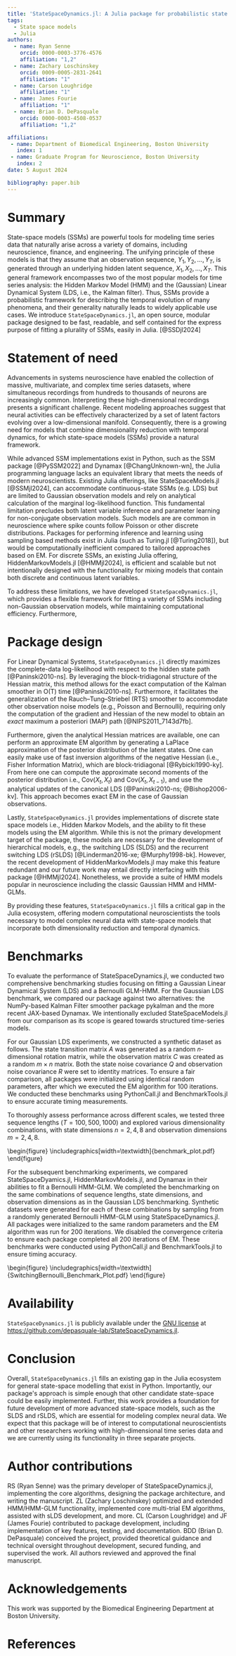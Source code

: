 ```yaml
---
title: 'StateSpaceDynamics.jl: A Julia package for probabilistic state space models (SSMs)'
tags:
  - State space models
  - Julia
authors:
  - name: Ryan Senne
    orcid: 0000-0003-3776-4576
    affiliation: "1,2"
  - name: Zachary Loschinskey
    orcid: 0009-0005-2831-2641
    affiliation: "1"
  - name: Carson Loughridge
    affiliation: "1"
  - name: James Fourie
    affiliation: "1"
  - name: Brian D. DePasquale
    orcid: 0000-0003-4508-0537
    affiliation: "1,2"

affiliations:
 - name: Department of Biomedical Engineering, Boston University
   index: 1
 - name: Graduate Program for Neuroscience, Boston University
   index: 2
date: 5 August 2024

bibliography: paper.bib
---
```


# Summary

State-space models (SSMs) are powerful tools for modeling time series data that naturally arise across a variety of domains, including neuroscience, finance, and engineering. The unifying principle of these models is that they assume that an observation sequence, $Y_1, Y_2,...,Y_T$, is generated through an underlying hidden latent sequence, $X_1, X_2,...,X_T$. This general framework encompasses two of the most popular models for time series analysis: the Hidden Markov Model (HMM) and the (Gaussian) Linear Dynamical System (LDS, i.e., the Kalman filter). Thus, SSMs provide a probabilistic framework for describing the temporal evolution of many phenomena, and their generality naturally leads to widely applicable use cases. We introduce `StateSpaceDynamics.jl`, an open source, modular package designed to be fast, readable, and self contained for the express purpose of fitting a plurality of SSMs, easily in Julia. [@SSDjl2024]

# Statement of need

Advancements in systems neuroscience have enabled the collection of massive, multivariate, and complex time series datasets, where simultaneous recordings from hundreds to thousands of neurons are increasingly common. Interpreting these high-dimensional recordings presents a significant challenge. Recent modeling approaches suggest that neural activities can be effectively characterized by a set of latent factors evolving over a low-dimensional manifold. Consequently, there is a growing need for models that combine dimensionality reduction with temporal dynamics, for which state-space models (SSMs) provide a natural framework.

While advanced SSM implementations exist in Python, such as the SSM package [@PySSM2022] and Dynamax [@ChangUnknown-wn], the Julia programming language lacks an equivalent library that meets the needs of modern neuroscientists. Existing Julia offerings, like StateSpaceModels.jl [@SSMjl2024], can accommodate continuous-state SSMs (e.g. LDS) but are limited to Gaussian observation models and rely on analytical calculation of the marginal log-likelihood function. This fundamental limitation precludes both latent variable inference and parameter learning for non-conjugate observation models. Such models are are common in neuroscience where spike counts follow Poisson or other discrete distributions. Packages for performing inference and learning using sampling based methods exist in Julia (such as Turing.jl [@Turing2018]), but would be computationally inefficient compared to tailored approaches based on EM. For discrete SSMs, an existing Julia offering, HiddenMarkovModels.jl [@HMMjl2024], is efficient and scalable but not intentionally designed with the functionality for mixing models that contain both discrete and continuous latent variables.

 To address these limitations, we have developed `StateSpaceDynamics.jl`, which provides a flexible framework for fitting a variety of SSMs including non-Gaussian observation models, while maintaining computational efficiency. Furthermore, 

# Package design

For Linear Dynamical Systems, `StateSpaceDynamics.jl` directly maximizes the complete-data log-likelihood with respect to the hidden state path [@Paninski2010-ns]. By leveraging the block-tridiagonal structure of the Hessian matrix, this method allows for the exact computation of the Kalman smoother in O(T) time [@Paninski2010-ns]. Furthermore, it facilitates the generalization of the Rauch–Tung–Striebel (RTS) smoother to accommodate other observation noise models (e.g., Poisson and Bernoulli), requiring only the computation of the gradient and Hessian of the new model to obtain an *exact* maximum a posteriori (MAP) path [@NIPS2011_7143d7fb].

Furthermore, given the analytical Hessian matrices are available, one can perform an approximate EM algorithm by generating a LaPlace approximation of the posterior distribution of the latent states. One can easily make use of fast inversion algorithms of the negative Hessian (i.e., Fisher Information Matrix), which are block-tridiagonal [@Rybicki1990-ky]. From here one can compute the approximate second moments of the posterior distribution i.e., $\text{Cov}(X_t, X_t)$ and $\text{Cov}(X_t, X_{t-1})$, and use the analytical updates of the canonical LDS [@Paninski2010-ns; @Bishop2006-kv]. This approach becomes exact EM in the case of Gaussian observations.

Lastly, `StateSpaceDynamics.jl` provides implementations of discrete state space models i.e., Hidden Markov Models, and the ability to fit these models using the EM algorithm. While this is not the primary development target of the package, these models are necessary for the development of hierarchical models, e.g., the switching LDS (SLDS) and the recurrent switching LDS (rSLDS) [@Linderman2016-xe; @Murphy1998-bk]. However, the recent development of HiddenMarkovModels.jl may make this feature redundant and our future work may entail directly interfacing with this package [@HMMjl2024]. Nonetheless, we provide a suite of HMM models popular in neuroscience including the classic Gaussian HMM and HMM-GLMs.

By providing these features, `StateSpaceDynamics.jl` fills a critical gap in the Julia ecosystem, offering modern computational neuroscientists the tools necessary to model complex neural data with state-space models that incorporate both dimensionality reduction and temporal dynamics.

# Benchmarks

To evaluate the performance of StateSpaceDynamics.jl, we conducted two comprehensive benchmarking studies focusing on fitting a Gaussian Linear Dynamical System (LDS) and a Bernoulli GLM-HMM. For the Gaussian LDS benchmark, we compared our package against two alternatives: the NumPy-based Kalman Filter smoother package pykalman and the more recent JAX-based Dynamax. We intentionally excluded StateSpaceModels.jl from our comparison as its scope is geared towards structured time-series models.

For our Gaussian LDS experiments, we constructed a synthetic dataset as follows. The state transition matrix $A$ was generated as a random $n$-dimensional rotation matrix, while the observation matrix $C$ was created as a random $m \times n$ matrix. Both the state noise covariance $Q$ and observation noise covariance $R$ were set to identity matrices. To ensure a fair comparison, all packages were initialized using identical random parameters, after which we executed the EM algorithm for 100 iterations. We conducted these benchmarks using PythonCall.jl and BenchmarkTools.jl to ensure accurate timing measurements.

To thoroughly assess performance across different scales, we tested three sequence lengths ($T = 100, 500, 1000$) and explored various dimensionality combinations, with state dimensions $n = 2, 4, 8$ and observation dimensions $m = 2, 4, 8$.

\begin{figure}
\includegraphics[width=\textwidth]{benchmark_plot.pdf}
\end{figure}

For the subsequent benchmarking experiments, we compared StateSpaceDyamics.jl, HiddenMarkovModels.jl, and Dynamax in their abilities to fit a Bernoulli HMM-GLM. We completed the benchmarking on the same combinations of sequence lengths, state dimensions, and observation dimensions as in the Gaussian LDS benchmarking. Synthetic datasets were generated for each of these combinations by sampling from a randomly generated Bernoulli HMM-GLM using StateSpaceDynamics.jl. All packages were initialized to the same random parameters and the EM algorithm was run for 200 iterations. We disabled the convergence criteria to ensure each package completed all 200 iterations of EM. These benchmarks were conducted using PythonCall.jl and BenchmarkTools.jl to ensure timing accuracy.

\begin{figure}
\includegraphics[width=\textwidth]{SwitchingBernoulli_Benchmark_Plot.pdf}
\end{figure}

# Availability

``StateSpaceDynamics.jl`` is publicly available under the [GNU license](https://github.com/depasquale-lab/StateSpaceDynamics.jl/blob/main/LICENSE) at <https://github.com/depasquale-lab/StateSpaceDynamics.jl>.

# Conclusion

Overall, `StateSpaceDynamics.jl` fills an existing gap in the Julia ecosystem for general state-space modelling that exist in Python. Importantly, our package's approach is simple enough that other candidate state-space could be easily implemented. Further, this work provides a foundation for future development of more advanced state-space models, such as the SLDS and rSLDS, which are essential for modeling complex neural data. We expect that this package will be of interest to computational neuroscientists and other researchers working with high-dimensional time series data and we are currently using its functionality in three separate projects.

# Author contributions

RS (Ryan Senne) was the primary developer of StateSpaceDynamics.jl, implementing the core algorithms, designing the package architecture, and writing the manuscript. ZL (Zachary Loschinskey) optimized and extended HMM/HMM-GLM functionality, implemented core multi-trial EM algorithms, assisted with sLDS development, and more. CL (Carson Loughridge) and JF (James Fourie) contributed to package development, including implementation of key features, testing, and documentation. BDD (Brian D. DePasquale) conceived the project, provided theoretical guidance and technical oversight throughout development, secured funding, and supervised the work. All authors reviewed and approved the final manuscript.

# Acknowledgements

This work was supported by the Biomedical Engineering Department at Boston University.

# References